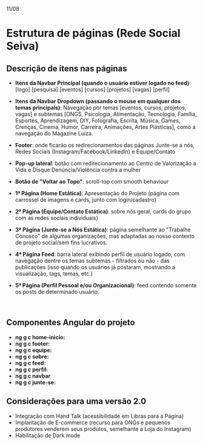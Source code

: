 11/08

# Estrutura de páginas (Rede Social Seiva)


## Descrição de itens nas páginas

- <b>Itens da Navbar Principal (quando o usuário estiver logado no feed)</b>: [logo] [pesquisa] [eventos] [cursos] [projetos] [vagas] [perfil]

- <b>Itens da Navbar Dropdown (passando o mouse em qualquer dos temas principais)</b>: Navegação por temas [eventos, cursos, projetos, vagas] e subtemas [ONGS, Psicologia, Alimentação, Tecnologia, Família, Esportes, Aprendizagem, DIY, Fotografia, Escrita, Música, Games, Crenças, Cinema, Humor, Carreira, Animações, Artes Plásticas], como a navegação do Magazine Luiza.

- <b>Footer</b>: onde ficarão os redirecionamentos das páginas Junte-se a nós, Redes Sociais (Instagram/Facebook/LinkedIn) e Equipe/Contato

- <b>Pop-up lateral</b>: botão com redirecionamento ao Centro de Valorização a Vida e Disque Denúncia/Violência contra a mulher

- <b>Botão de "Voltar ao Topo"</b>: scroll-top com smooth behaviour


- <b>1ª Página (Home Estática)</b>: Apresentação do Projeto (página com carrossel de imagens e cards, junto com login/cadastro)

- <b>2ª Página (Equipe/Contato Estática)</b>: sobre nós geral, cards do grupo com as redes sociais individuais)

- <b>3ª Página (Junte-se a Nós Estática)</b>: página semelhante ao "Trabalhe Conosco" de algumas organizações, mas adaptadas ao nosso contexto de projeto social/sem fins lucrativos.

- <b>4ª Página Feed</b>: barra lateral exibindo perfil de usuário logado, com navegação dentre os temas subtemas - filtrados ou não - das publicações (isso quando os usuários já postaram, mostrando a visualização, tags, temas, etc.)

- <b>5ª Página (Perfil Pessoal e/ou Organizacional)</b>: feed contendo somente os posts de determinado usuário.


<br>


## Componentes Angular do projeto

- <b>ng g c home-inicio:</b>
- <b>ng g c footer:</b>
- <b>ng g c equipe:</b>
- <b>ng g c sobre:</b>
- <b>ng g c feed:</b>
- <b>ng g c perfil:</b>
- <b>ng g c navbar</b>
- <b>ng g c junte-se:</b>

## Considerações para uma versão 2.0

- Integração com Hand Talk (acessibilidade em Libras para a Página)
- Implantação de E-commerce (recurso para ONGs e pequenos produtores venderem seus produtos, semelhante a Loja do Instagram)
- Habilitação de Dark mode
